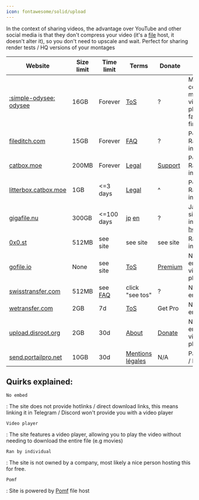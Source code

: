 ```yaml
---
icon: fontawesome/solid/upload
---
```


In the context of sharing videos, the advantage over YouTube and other social media is that they don't compress your video (it's a <u>file</u> host, it doesn't alter it), so you don't need to upscale and wait. Perfect for sharing render tests / HQ versions of your montages



| Website                                              | Size limit | Time limit                       | Terms                                                                                                                               | Donate                                    | Quirk                                                                                                                |
|------------------------------------------------------|------------|----------------------------------|-------------------------------------------------------------------------------------------------------------------------------------|-------------------------------------------|----------------------------------------------------------------------------------------------------------------------|
| [:simple-odysee: odysee](https://odysee.com)         | 16GB       | Forever                          | [ToS](https://odysee.com/$/tos)                                                                                                     | ?                                         | MKV container makes video playback fail on firefox                                                                   |
| [fileditch.com](https://fileditch.com)               | 15GB       | Forever                          | [FAQ](https://fileditch.com/faq.html)                                                                                               | ?                                         | Pomf, Ran by individual                                                                                              |
| [catbox.moe](https://catbox.moe)                     | 200MB      | Forever                          | [Legal](https://catbox.moe/legal.php)                                                                                               | [Support](https://catbox.moe/support.php) | Pomf, Ran by individual                                                                                              |
| [litterbox.catbox.moe](https://litterbox.catbox.moe) | 1GB        | <=3 days                         | [Legal](https://catbox.moe/legal.php)                                                                                               | ^                                         | Pomf, Ran by individual                                                                                              |
| [gigafile.nu](https://gigafile.nu)                   | 300GB      | <=100 days                       | [jp](https://gigafile.nu/privacy.php) [en](https://gigafile-nu.translate.goog/privacy.php?_x_tr_sl=auto&_x_tr_tl=en&_x_tr_hl=en-US) | ?                                         | Japanese site, visit in english [here](https://gigafile-nu.translate.goog/?_x_tr_sl=auto&_x_tr_tl=en&_x_tr_hl=en-US) |
| [0x0.st](https://0x0.st)                             | 512MB      | see site                         | see site                                                                                                                            | see site                                  | Ran by individual                                                                                                    |
| [gofile.io](https://gofile.io)                       | None       | see site                         | [ToS](https://gofile.io/terms)                                                                                                      | [Premium](https://gofile.io/premium)      | No embed, video player                                                                                               |
| [swisstransfer.com](https://swisstransfer.com)       | 512MB      | see [FAQ](https://gofile.io/faq) | click "see tos"                                                                                                                     | ?                                         | No embed                                                                                                             |
| [wetransfer.com](https://wetransfer.com)             | 2GB        | 7d                               | [ToS](https://wetransfer.com/legal/terms)                                                                                           | Get Pro                                   | No embed                                                                                                             |
| [upload.disroot.org](https://upload.disroot.org)     | 2GB        | 30d                              | [About](https://upload.disroot.org/about)                                                                                           | [Donate](https://disroot.org/en/donate)   | No embed, video player                                                                                               |
| [send.portailpro.net](send.portailpro.net)           | 10GB       | 30d                              | [Mentions légales](https://www.portailpro.net/mentions-legales/)                                                                    | N/A                                       | Password / DL limit                                                                                                  |

## Quirks explained:

`No embed`

: The site does not provide hotlinks / direct download links, this means linking it in Telegram / Discord won't provide you with a video player

`Video player`

: The site features a video player, allowing you to play the video without needing to download the entire file (e.g movies)

`Ran by individual`

: The site is not owned by a company, most likely a nice person hosting this for free.

`Pomf`

:   Site is powered by [Pomf](https://github.com/pomf/pomf) file host